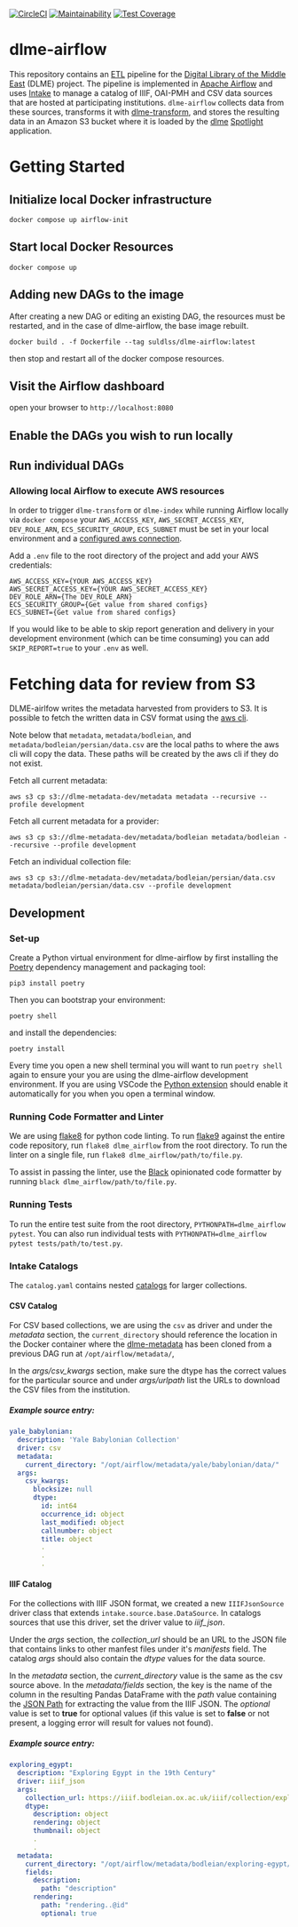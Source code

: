 [![CircleCI](https://circleci.com/gh/sul-dlss/dlme-airflow/tree/main.svg?style=svg)](https://circleci.com/gh/sul-dlss/dlme-airflow/tree/main)
[![Maintainability](https://api.codeclimate.com/v1/badges/a20e808e66e0a20e30ad/maintainability)](https://codeclimate.com/github/sul-dlss/dlme-airflow/maintainability)
[![Test Coverage](https://api.codeclimate.com/v1/badges/a20e808e66e0a20e30ad/test_coverage)](https://codeclimate.com/github/sul-dlss/dlme-airflow/test_coverage)

# dlme-airflow

This repository contains an [ETL] pipeline for the [Digital Library of the Middle East] (DLME) project. The pipeline is implemented in [Apache Airflow] and uses [Intake] to manage a catalog of IIIF, OAI-PMH and CSV data sources that are hosted at participating institutions. `dlme-airflow` collects data from these sources, transforms it with [dlme-transform], and stores the resulting data in an Amazon S3 bucket where it is loaded by the [dlme] [Spotlight] application. 

# Getting Started

## Initialize local Docker infrastructure

```
docker compose up airflow-init
```

## Start local Docker Resources

```
docker compose up
```

## Adding new DAGs to the image

After creating a new DAG or editing an existing DAG, the resources must be restarted, and in the case of dlme-airflow, the base image rebuilt.

```
docker build . -f Dockerfile --tag suldlss/dlme-airflow:latest
```

then stop and restart all of the docker compose resources.

## Visit the Airflow dashboard

open your browser to `http://localhost:8080`

## Enable the DAGs you wish to run locally

## Run individual DAGs

### Allowing local Airflow to execute AWS resources

In order to trigger `dlme-transform` or `dlme-index` while running Airflow locally via `docker compose` your
`AWS_ACCESS_KEY`, `AWS_SECRET_ACCESS_KEY`, `DEV_ROLE_ARN`, `ECS_SECURITY_GROUP`, `ECS_SUBNET` must be set in your local environment and a [configured aws connection](https://github.com/sul-dlss/dlme-airflow/wiki/Amazon-Web-Services-(AWS)-connection-configuration). 

Add a `.env` file to the root directory of the project and add your AWS credentials:
```
AWS_ACCESS_KEY={YOUR AWS_ACCESS_KEY}
AWS_SECRET_ACCESS_KEY={YOUR AWS_SECRET_ACCESS_KEY}
DEV_ROLE_ARN={The DEV_ROLE_ARN}
ECS_SECURITY_GROUP={Get value from shared configs}
ECS_SUBNET={Get value from shared configs}
```

If you would like to be able to skip report generation and delivery in your development environment (which can be time consuming) you can add `SKIP_REPORT=true` to your `.env` as well. 

# Fetching data for review from S3

DLME-airlfow writes the metadata harvested from providers to S3. It is possible to fetch the written data in CSV format using the [aws cli](https://github.com/sul-dlss/terraform-aws/wiki/AWS-DLSS-Dev-Env-Setup).

Note below that `metadata`, `metadata/bodleian`, and `metadata/bodleian/persian/data.csv` are the local paths to where the aws cli will copy the data. These paths will be created by the aws cli if they do not exist.

Fetch all current metadata:
```
aws s3 cp s3://dlme-metadata-dev/metadata metadata --recursive --profile development
```

Fetch all current metadata for a provider:
```
aws s3 cp s3://dlme-metadata-dev/metadata/bodleian metadata/bodleian --recursive --profile development
```

Fetch an individual collection file:
```
aws s3 cp s3://dlme-metadata-dev/metadata/bodleian/persian/data.csv metadata/bodleian/persian/data.csv --profile development
```

## Development

### Set-up

Create a Python virtual environment for dlme-airflow by first installing the  [Poetry] dependency management and packaging tool:

```
pip3 install poetry
```

Then you can bootstrap your environment:

```
poetry shell
```

and install the dependencies:

```
poetry install
```

Every time you open a new shell terminal you will want to run `poetry shell` again to ensure your you are using the dlme-airflow development environment. If you are using VSCode the [Python extension](https://marketplace.visualstudio.com/items?itemName=ms-python.python) should enable it automatically for you when you open a terminal window.

### Running Code Formatter and Linter
We are using [flake8][FLK8] for python code linting. To run [flake9][FLK8]
against the entire code repository, run `flake8 dlme_airflow` from the root
directory. To run the linter on a single file, run `flake8 dlme_airflow/path/to/file.py`.

To assist in passing the linter, use the [Black][BLK] opinionated code formatter
by running `black dlme_airflow/path/to/file.py`.

### Running Tests
To run the entire test suite from the root directory, `PYTHONPATH=dlme_airflow pytest`.
You can also run individual tests with `PYTHONPATH=dlme_airflow pytest tests/path/to/test.py`.

### Intake Catalogs
The `catalog.yaml` contains nested [catalogs](https://intake.readthedocs.io/en/latest/catalog.html#catalog-nesting)
for larger collections.

#### CSV Catalog
For CSV based collections, we are using the `csv` as driver and under the
*metadata* section, the `current_directory` should reference the location in the
Docker container where the [dlme-metadata](https://github.com/sul-dlss/dlme-metadata)
has been cloned from a previous DAG run at `/opt/airflow/metadata/`,

In the *args/csv_kwargs* section, make sure the dtype has the correct values
for the particular source and under *args/urlpath* list the URLs to download the
CSV files from the institution.

##### Example source entry:

```yaml
yale_babylonian:
  description: 'Yale Babylonian Collection'
  driver: csv
  metadata:
    current_directory: "/opt/airflow/metadata/yale/babylonian/data/"
  args:
    csv_kwargs:
      blocksize: null
      dtype:
        id: int64
        occurrence_id: object
        last_modified: object
        callnumber: object
        title: object
        .
        .
        .

```

#### IIIF Catalog
For the collections with IIIF JSON format, we created a new `IIIFJsonSource`
driver class that extends `intake.source.base.DataSource`. In catalogs sources
that use this driver, set the driver value to *iiif_json*.

Under the *args* section, the *collection_url* should be an URL to the JSON file
that contains links to other manfest files under it's *manifests* field. The
catalog *args* should also contain the *dtype* values for the data source.

In the *metadata* section, the *current_directory* value is the same as the
csv source above. In the *metadata/fields* section, the key is the name of the
column in the resulting Pandas DataFrame with the *path* value containing the
[JSON Path]() for extracting the value from the IIIF JSON. The *optional* value
is set to **true** for optional values (if this value is set to **false** or
not present, a logging error will result for values not found).

##### Example source entry:

```yaml
exploring_egypt:
  description: "Exploring Egypt in the 19th Century"
  driver: iiif_json
  args:
    collection_url: https://iiif.bodleian.ox.ac.uk/iiif/collection/exploring-egypt
    dtype:
      description: object
      rendering: object
      thumbnail: object
      .
      .
  metadata:
    current_directory: "/opt/airflow/metadata/bodleian/exploring-egypt/data/"
    fields:
      description:
        path: "description"
      rendering:
        path: "rendering..@id"
        optional: true

```

[BLK]: https://black.readthedocs.io/en/stable/index.html
[FLK8]: https://flake8.pycqa.org/en/latest/
[Poetry]: https://python-poetry.org
[Apache Airflow]: https://airflow.apache.org/
[Intake]: https://intake.readthedocs.io/
[Digital Library of the Middle East]: https://dlmenetwork.org/library
[dlme]: https://github.com/sul-dlss/dlme/
[dlme-transform]: https://github.com/sul-dlss/dlme-transform
[Spotlight]: https://github.com/projectblacklight/spotlight
[ETL]: https://en.wikipedia.org/wiki/Extract,_transform,_load
